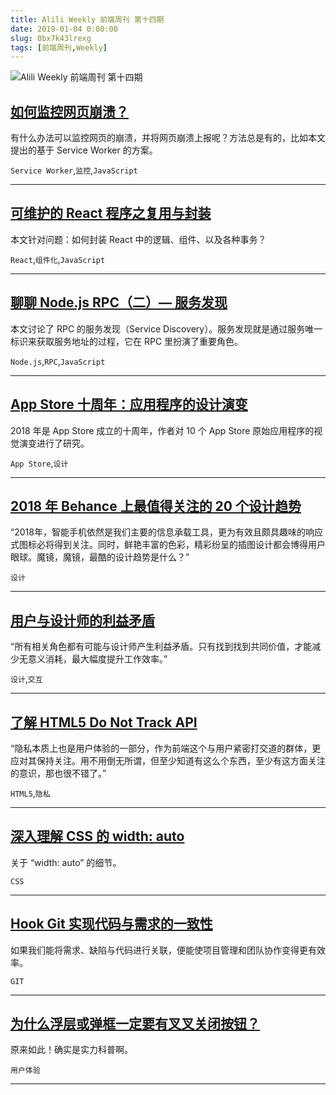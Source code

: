 ```yaml
---
title: Alili Weekly 前端周刊 第十四期 
date: 2019-01-04 0:00:00
slug: 0bx7k43lrexg
tags: [前端周刊,Weekly]
---
```

![Alili Weekly 前端周刊 第十四期](https://static.alili.tech/images/github_52.png)
##   [如何监控网页崩溃？](https://mp.weixin.qq.com/s/HnMZLI7hZ5sXU7bOXh615A)  
 
有什么办法可以监控网页的崩溃，并将网页崩溃上报呢？方法总是有的，比如本文提出的基于 Service Worker 的方案。 

`Service Worker`,`监控`,`JavaScript` 


---
##   [可维护的 React 程序之复用与封装](https://zhuanlan.zhihu.com/p/40245156)  
 
本文针对问题：如何封装 React 中的逻辑、组件、以及各种事务？ 

`React`,`组件化`,`JavaScript` 


---
##   [聊聊 Node.js RPC（二）— 服务发现](https://zhuanlan.zhihu.com/p/40606909)  
 
本文讨论了 RPC 的服务发现（Service Discovery）。服务发现就是通过服务唯一标识来获取服务地址的过程，它在 RPC 里扮演了重要角色。 

`Node.js`,`RPC`,`JavaScript` 


---
##   [App Store 十周年：应用程序的设计演变](https://zhuanlan.zhihu.com/p/39601956)  
 
2018 年是 App Store 成立的十周年，作者对 10 个 App Store 原始应用程序的视觉演变进行了研究。 

`App Store`,`设计` 


---
##   [2018 年 ​Behance 上最值得关注的 20 个设计趋势](https://mp.weixin.qq.com/s/Fq4Pd0wrKSeI65wKZO4eNA)  
 
“2018年，智能手机依然是我们主要的信息承载工具，更为有效且颇具趣味的响应式图标必将得到关注。同时，鲜艳丰富的色彩，精彩纷呈的插图设计都会博得用户眼球。魔镜，魔镜，最酷的设计趋势是什么？” 

`设计` 


---
##   [用户与设计师的利益矛盾](https://zhuanlan.zhihu.com/p/40204477)  
 
“所有相关角色都有可能与设计师产生利益矛盾。只有找到找到共同价值，才能减少无意义消耗，最大幅度提升工作效率。” 

`设计`,`交互` 


---
##   [了解 HTML5 Do Not Track API](https://www.zhangxinxu.com/wordpress/2018/07/navigator-do-not-track-api/)  
 
“隐私本质上也是用户体验的一部分，作为前端这个与用户紧密打交道的群体，更应对其保持关注。用不用倒无所谓，但至少知道有这么个东西，至少有这方面关注的意识，那也很不错了。” 

`HTML5`,`隐私` 


---
##   [深入理解 CSS 的 width: auto](https://www.zhangxinxu.com/wordpress/2018/07/css-width-auto/)  
 
关于 “width: auto” 的细节。 

`CSS` 


---
##   [Hook Git 实现代码与需求的一致性](https://mp.weixin.qq.com/s/xQXOw4YxVc3WtowxxVMxsg)  
 
如果我们能将需求、缺陷与代码进行关联，便能使项目管理和团队协作变得更有效率。 

`GIT` 


---
##   [为什么浮层或弹框一定要有叉叉关闭按钮？](https://www.zhangxinxu.com/wordpress/2018/07/why-dialog-panel-need-close-button/)  
 
原来如此！确实是实力科普啊。 

`用户体验` 


---

